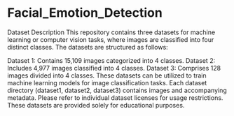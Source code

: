 # Facial_Emotion_Detection

Dataset Description
This repository contains three datasets for machine learning or computer vision tasks, where images are classified into four distinct classes. The datasets are structured as follows:

Dataset 1: Contains 15,109 images categorized into 4 classes.
Dataset 2: Includes 4,977 images classified into 4 classes.
Dataset 3: Comprises 128 images divided into 4 classes.
These datasets can be utilized to train machine learning models for image classification tasks. Each dataset directory (dataset1, dataset2, dataset3) contains images and accompanying metadata. Please refer to individual dataset licenses for usage restrictions. These datasets are provided solely for educational purposes.
